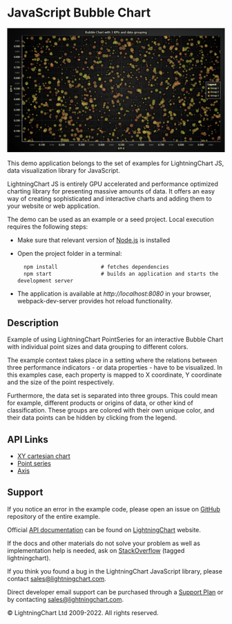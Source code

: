 # JavaScript Bubble Chart

![JavaScript Bubble Chart](bubbleChart-darkGold.png)

This demo application belongs to the set of examples for LightningChart JS, data visualization library for JavaScript.

LightningChart JS is entirely GPU accelerated and performance optimized charting library for presenting massive amounts of data. It offers an easy way of creating sophisticated and interactive charts and adding them to your website or web application.

The demo can be used as an example or a seed project. Local execution requires the following steps:

-   Make sure that relevant version of [Node.js](https://nodejs.org/en/download/) is installed
-   Open the project folder in a terminal:

          npm install              # fetches dependencies
          npm start                # builds an application and starts the development server

-   The application is available at _http://localhost:8080_ in your browser, webpack-dev-server provides hot reload functionality.


## Description

Example of using LightningChart PointSeries for an interactive Bubble Chart with individual point sizes and data grouping to different colors.

The example context takes place in a setting where the relations between three performance indicators - or data properties - have to be visualized.
In this examples case, each property is mapped to X coordinate, Y coordinate and the size of the point respectively.

Furthermore, the data set is separated into three groups. This could mean for example, different products or origins of data, or other kind of classification. These groups are colored with their own unique color, and their data points can be hidden by clicking from the legend.


## API Links

* [XY cartesian chart]
* [Point series]
* [Axis]


## Support

If you notice an error in the example code, please open an issue on [GitHub][0] repository of the entire example.

Official [API documentation][1] can be found on [LightningChart][2] website.

If the docs and other materials do not solve your problem as well as implementation help is needed, ask on [StackOverflow][3] (tagged lightningchart).

If you think you found a bug in the LightningChart JavaScript library, please contact sales@lightningchart.com.

Direct developer email support can be purchased through a [Support Plan][4] or by contacting sales@lightningchart.com.

[0]: https://github.com/Arction/
[1]: https://lightningchart.com/lightningchart-js-api-documentation/
[2]: https://lightningchart.com
[3]: https://stackoverflow.com/questions/tagged/lightningchart
[4]: https://lightningchart.com/support-services/

© LightningChart Ltd 2009-2022. All rights reserved.


[XY cartesian chart]: https://lightningchart.com/js-charts/api-documentation/v5.2.0/classes/ChartXY.html
[Point series]: https://lightningchart.com/js-charts/api-documentation/v5.2.0/classes/PointSeries.html
[Axis]: https://lightningchart.com/js-charts/api-documentation/v5.2.0/classes/Axis.html

